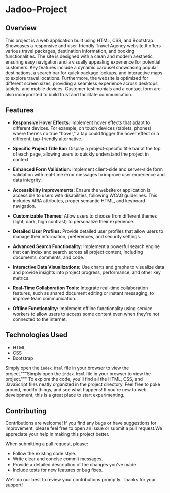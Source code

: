# Jadoo-Project

## Overview

This project is a web application built using HTML, CSS, and Bootstrap. Showcases a responsive and user-friendly Travel Agency website.It offers various travel packages, destination information, and booking functionalities. The site is designed with a clean and modern aesthetic, ensuring easy navigation and a visually appealing experience for potential customers. Key features include a dynamic carousel showcasing popular destinations, a search bar for quick package lookups, and interactive maps to explore travel locations. Furthermore, the website is optimized for different screen sizes, providing a seamless experience across desktops, tablets, and mobile devices. Customer testimonials and a contact form are also incorporated to build trust and facilitate communication.

## Features

*   **Responsive Hover Effects:** Implement hover effects that adapt to different devices. For example, on touch devices (tablets, phones) where there's no true "hover," a tap could trigger the hover effect or a different, tap-friendly alternative.

*   **Specific Project Title Bar:** Display a project-specific title bar at the top of each page, allowing users to quickly understand the project in context.

*   **Enhanced Form Validation:** Implement client-side and server-side form validation with real-time error messages to improve user experience and data integrity.

*   **Accessibility Improvements:** Ensure the website or application is accessible to users with disabilities, following WCAG guidelines. This includes ARIA attributes, proper semantic HTML, and keyboard navigation.

*   **Customizable Themes:** Allow users to choose from different themes (light, dark, high contrast) to personalize their experience.

*   **Detailed User Profiles:** Provide detailed user profiles that allow users to manage their information, preferences, and security settings.

*   **Advanced Search Functionality:** Implement a powerful search engine that can index and search across all project content, including documents, comments, and code.

*   **Interactive Data Visualizations:** Use charts and graphs to visualize data and provide insights into project progress, performance, and other key metrics.

*   **Real-Time Collaboration Tools:** Integrate real-time collaboration features, such as shared document editing or instant messaging, to improve team communication.

*   **Offline Functionality:** Implement offline functionality using service workers to allow users to access some content even when they're not connected to the internet.
    

## Technologies Used

*   HTML
*   CSS
*   Bootstrap

Simply open the `index.html` file in your browser to view the project."""Simply open the `index.html` file in your browser to view the project.""" To explore the code, you'll find all the HTML, CSS, and JavaScript files neatly organized in the project directory. Feel free to poke around, modify things, and see what happens! If you're new to web development, this is a great place to start experimenting.

## Contributing

Contributions are welcome! If you find any bugs or have suggestions for improvement, please feel free to open an issue or submit a pull request.We appreciate your help in making this project better.

When submitting a pull request, please:

*   Follow the existing code style.
*   Write clear and concise commit messages.
*   Provide a detailed description of the changes you've made.
*   Include tests for new features or bug fixes.

We'll do our best to review your contributions promptly. Thanks for your support!
